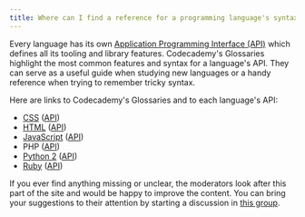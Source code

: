 ```yaml
---
title: Where can I find a reference for a programming language's syntax?
---
```


Every language has its own [Application Programming Interface (API)](http://en.wikipedia.org/wiki/Application_programming_interface) which defines all its tooling and library features. Codecademy's Glossaries highlight the most common features and syntax for a language's API. They can serve as a useful guide when studying new languages or a handy reference when trying to remember tricky syntax.

Here are links to Codecademy's Glossaries and to each language's API:
 
- [CSS](http://codecademy.com/glossary/css) ([API](https://developer.mozilla.org/en-US/docs/Web/CSS/Reference))
- [HTML](http://codecademy.com/glossary/html) ([API](https://developer.mozilla.org/en-US/docs/Web/HTML/Reference))
- [JavaScript](http://codecademy.com/glossary/javascript) ([API](https://developer.mozilla.org/en-US/docs/Web/Javascript/Reference))
- PHP ([API](http://php.net/docs.php))
- [Python 2](http://codecademy.com/glossary/python) ([API](http://docs.python.org/2/library/))
- [Ruby](http://codecademy.com/glossary/ruby) ([API](http://www.ruby-doc.org/core-2.1.0/))

If you ever find anything missing or unclear, the moderators look after this part of the site and would be happy to improve the content. You can bring your suggestions to their attention by starting a discussion in [this group](http://www.codecademy.com/groups/help-and-bug-reporting).
